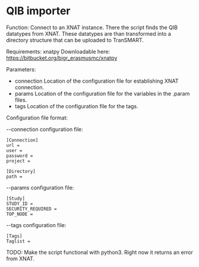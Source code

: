 # QIB importer

Function: Connect to an XNAT instance. There the script finds the QIB datatypes from XNAT.
These datatypes are than transformed into a directory structure that can be uploaded to TranSMART.


Requirements:
xnatpy      Downloadable here: https://bitbucket.org/bigr_erasmusmc/xnatpy

Parameters:

- connection    Location of the configuration file for establishing XNAT connection.
- params        Location of the configuration file for the variables in the .param files.
- tags          Location of the configuration file for the tags.


Configuration file format:

--connection configuration file:

```
[Connection]
url =
user =
password =
project =

[Directory]
path =
```

--params configuration file:

```
[Study]
STUDY_ID =
SECURITY_REQUIRED =
TOP_NODE =
```

--tags configuration file:

```
[Tags]
Taglist =
```

TODO:
Make the script functional with python3. Right now it returns an error from XNAT.